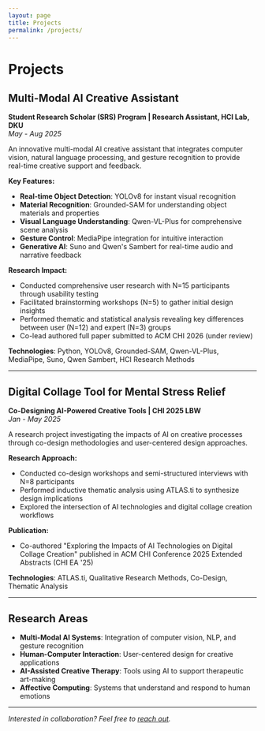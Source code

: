 ```yaml
---
layout: page
title: Projects
permalink: /projects/
---
```


# Projects

## Multi-Modal AI Creative Assistant

**Student Research Scholar (SRS) Program | Research Assistant, HCI Lab, DKU**  
*May - Aug 2025*

An innovative multi-modal AI creative assistant that integrates computer vision, natural language processing, and gesture recognition to provide real-time creative support and feedback.

**Key Features:**
- **Real-time Object Detection**: YOLOv8 for instant visual recognition
- **Material Recognition**: Grounded-SAM for understanding object materials and properties
- **Visual Language Understanding**: Qwen-VL-Plus for comprehensive scene analysis
- **Gesture Control**: MediaPipe integration for intuitive interaction
- **Generative AI**: Suno and Qwen's Sambert for real-time audio and narrative feedback

**Research Impact:**
- Conducted comprehensive user research with N=15 participants through usability testing
- Facilitated brainstorming workshops (N=5) to gather initial design insights
- Performed thematic and statistical analysis revealing key differences between user (N=12) and expert (N=3) groups
- Co-lead authored full paper submitted to ACM CHI 2026 (under review)

**Technologies**: Python, YOLOv8, Grounded-SAM, Qwen-VL-Plus, MediaPipe, Suno, Qwen Sambert, HCI Research Methods

---

## Digital Collage Tool for Mental Stress Relief

**Co-Designing AI-Powered Creative Tools | CHI 2025 LBW**  
*Jan - May 2025*

A research project investigating the impacts of AI on creative processes through co-design methodologies and user-centered design approaches.

**Research Approach:**
- Conducted co-design workshops and semi-structured interviews with N=8 participants
- Performed inductive thematic analysis using ATLAS.ti to synthesize design implications
- Explored the intersection of AI technologies and digital collage creation workflows

**Publication:**
- Co-authored "Exploring the Impacts of AI Technologies on Digital Collage Creation" published in ACM CHI Conference 2025 Extended Abstracts (CHI EA '25)

**Technologies**: ATLAS.ti, Qualitative Research Methods, Co-Design, Thematic Analysis

---

## Research Areas

- **Multi-Modal AI Systems**: Integration of computer vision, NLP, and gesture recognition
- **Human-Computer Interaction**: User-centered design for creative applications
- **AI-Assisted Creative Therapy**: Tools using AI to support therapeutic art-making
- **Affective Computing**: Systems that understand and respond to human emotions

---

*Interested in collaboration? Feel free to [reach out](/contact).*
